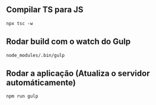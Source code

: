 ## Compilar TS para JS
`npx tsc -w`

## Rodar build com o watch do Gulp
`node_modules/.bin/gulp`

## Rodar a aplicação (Atualiza o servidor automáticamente)
`npm run gulp`